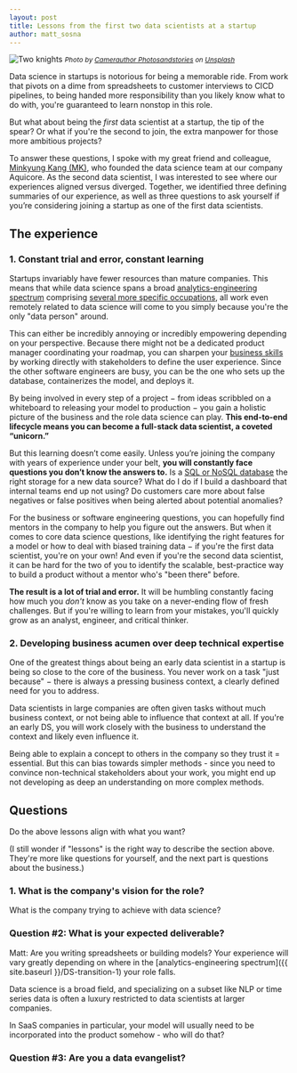```yaml
---
layout: post
title: Lessons from the first two data scientists at a startup
author: matt_sosna
---
```


<img src="{{ site.baseurl }}/images/careers/first_2ds/knights.jpg" alt="Two knights">
<span style="font-size: 12px"><i>Photo by <a href="https://medium.com/r/?url=https%3A%2F%2Funsplash.com%2F%40camerauthor%3Futm_source%3Dmedium%26utm_medium%3Dreferral">Camerauthor Photosandstories</a> on <a href="https://medium.com/r/?url=https%3A%2F%2Funsplash.com%3Futm_source%3Dmedium%26utm_medium%3Dreferral">Unsplash</a></i></span>

Data science in startups is notorious for being a memorable ride. From work that pivots on a dime from spreadsheets to customer interviews to CICD pipelines, to being handed more responsibility than you likely know what to do with, you're guaranteed to learn nonstop in this role.

But what about being the *first* data scientist at a startup, the tip of the spear? Or what if you're the second to join, the extra manpower for those more ambitious projects?

To answer these questions, I spoke with my great friend and colleague, [Minkyung Kang (MK)](https://mkang32.github.io/), who founded the data science team at our company Aquicore. As the second data scientist, I was interested to see where our experiences aligned versus diverged. Together, we identified three defining summaries of our experience, as well as three questions to ask yourself if you’re considering joining a startup as one of the first data scientists.

## The experience
### 1. Constant trial and error, constant learning
Startups invariably have fewer resources than mature companies. This means that while data science spans a broad [analytics-engineering spectrum](https://towardsdatascience.com/the-analytics-engineering-spectrum-of-data-science-jobs-3cf05c5f2d0b) comprising [several more specific occupations](https://towardsdatascience.com/which-flavor-of-data-professional-are-you-5e01375584ce), all work even remotely related to data science will come to you simply because you're the only "data person" around.

This can either be incredibly annoying or incredibly empowering depending on your perspective. Because there might not be a dedicated product manager coordinating your roadmap, you can sharpen your [business skills](https://towardsdatascience.com/business-and-personal-skills-to-supercharge-your-impact-22fbd43e32e9) by working directly with stakeholders to define the user experience. Since the other software engineers are busy, you can be the one who sets up the database, containerizes the model, and deploys it.

By being involved in every step of a project $-$ from ideas scribbled on a whiteboard to releasing your model to production $-$ you gain a holistic picture of the business and the role data science can play. **This end-to-end lifecycle means you can become a full-stack data scientist, a coveted “unicorn.”**

But this learning doesn’t come easily. Unless you’re joining the company with years of experience under your belt, **you will constantly face questions you don’t know the answers to.** Is a [SQL or NoSQL database](https://towardsdatascience.com/a-hands-on-demo-of-sql-vs-nosql-databases-in-python-eeb955bba4aa) the right storage for a new data source? What do I do if I build a dashboard that internal teams end up not using? Do customers care more about false negatives or false positives when being alerted about potential anomalies?

For the business or software engineering questions, you can hopefully find mentors in the company to help you figure out the answers. But when it comes to core data science questions, like identifying the right features for a model or how to deal with biased training data $-$ if you're the first data scientist, you're on your own! And even if you're the second data scientist, it can be hard for the two of you to identify the scalable, best-practice way to build a product without a mentor who's "been there" before.

**The result is a lot of trial and error.** It will be humbling constantly facing how much you _don't_ know as you take on a never-ending flow of fresh challenges. But if you're willing to learn from your mistakes, you'll quickly grow as an analyst, engineer, and critical thinker.

### 2. Developing business acumen over deep technical expertise
One of the greatest things about being an early data scientist in a startup is being so close to the core of the business. You never work on a task "just because" $-$ there is always a pressing business context, a clearly defined need for you to address. 

Data scientists in large companies are often given tasks without much business context, or not being able to influence that context at all. If you're an early DS, you will work closely with the business to understand the context and likely even influence it.

Being able to explain a concept to others in the company so they trust it = essential. But this can bias towards simpler methods - since you need to convince non-technical stakeholders about your work, you might end up not developing as deep an understanding on more complex methods.


## Questions
Do the above lessons align with what you want?


(I still wonder if "lessons" is the right way to describe the section above. They're more like questions for yourself, and the next part is questions about the business.)


### 1. What is the company's vision for the role?
What is the company trying to achieve with data science?


### Question \#2: What is your expected deliverable?
Matt: Are you writing spreadsheets or building models? Your experience will vary greatly depending on where in the [analytics-engineering spectrum]({{ site.baseurl }}/DS-transition-1) your role falls.

Data science is a broad field, and specializing on a subset like NLP or time series data is often a luxury restricted to data scientists at larger companies.

In SaaS companies in particular, your model will usually need to be incorporated into the product somehow - who will do that?

### Question \#3: Are you a data evangelist?
